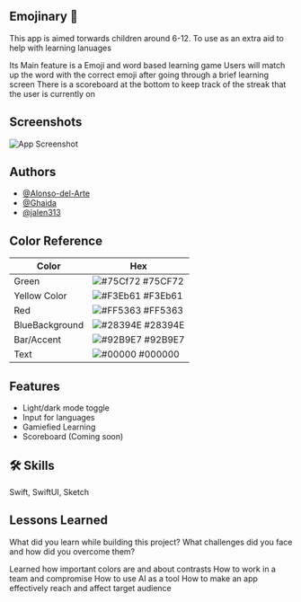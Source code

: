 ## Emojinary 🤠

This app is aimed torwards children around 6-12. To use as an extra aid to help with learning lanuages


Its Main feature is a Emoji and word based learning game
Users will match up the word with the correct emoji after going through a brief learning screen
There is a scoreboard at the bottom to keep track of the streak that the user is currently on




## Screenshots

![App Screenshot](https://ryver-prd-files.s3.us-west-2.amazonaws.com/tnt52299/kB17MVzKFfXZNPB/Screenshot%202023-11-22%20at%202.01.27%E2%80%AFPM.png)


## Authors

- [@Alonso-del-Arte](https://github.com/Alonso-del-Arte)
-  [@Ghaida ](https://github.com/Jalen313)
- [@jalen313](https://github.com/Jalen313)
## Color Reference

| Color             | Hex                                                                |
| ----------------- | ------------------------------------------------------------------ |
| Green | ![#75Cf72](https://via.placeholder.com/10/75CF72?text=+) #75CF72 |
| Yellow Color | ![#F3Eb61](https://via.placeholder.com/10/F3Eb61?text=+) #F3Eb61|
| Red | ![#FF5363](https://via.placeholder.com/10/FF5363?text=+) #FF5363 |
| BlueBackground | ![#28394E](https://via.placeholder.com/10/28394E?text=+) #28394E |
| Bar/Accent | ![#92B9E7](https://via.placeholder.com/10/92B9E7?text=+) #92B9E7|
| Text | ![#00000](https://via.placeholder.com/10/00000?text=+) #000000|

## Features

- Light/dark mode toggle
-  Input for languages
-  Gamiefied Learning
-  Scoreboard (Coming soon)


## 🛠 Skills
Swift, SwiftUI, Sketch


## Lessons Learned

What did you learn while building this project? What challenges did you face and how did you overcome them?

Learned how important colors are and about contrasts
How to work in a team and compromise 
How to use AI as a tool
How to make an app effectively reach and affect target audience 
